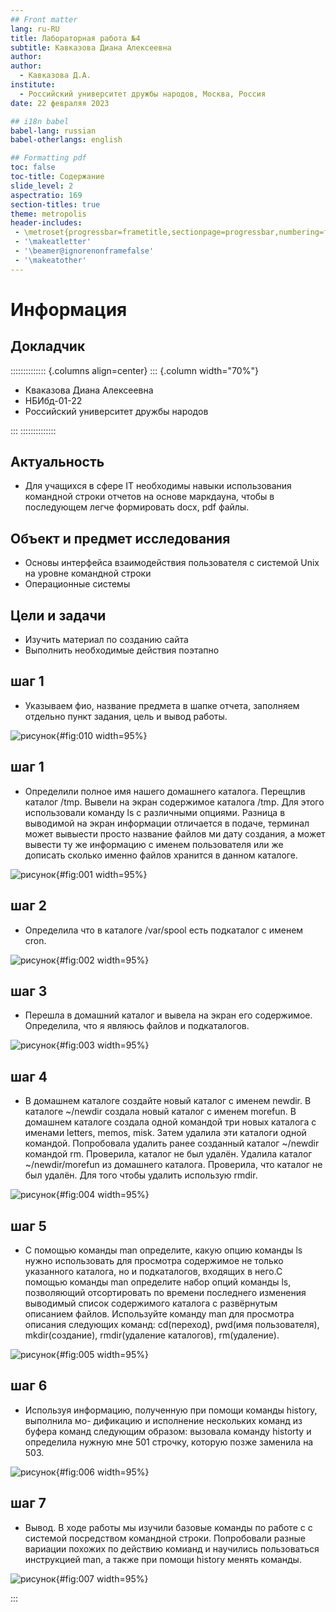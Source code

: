 ```yaml
---
## Front matter
lang: ru-RU
title: Лабораторная работа №4
subtitle: Кавказова Диана Алексеевна
author:
author:
  - Кавказова Д.А.
institute:
  - Российский университет дружбы народов, Москва, Россия
date: 22 февраляя 2023

## i18n babel
babel-lang: russian
babel-otherlangs: english

## Formatting pdf
toc: false
toc-title: Содержание
slide_level: 2
aspectratio: 169
section-titles: true
theme: metropolis
header-includes:
 - \metroset{progressbar=frametitle,sectionpage=progressbar,numbering=fraction}
 - '\makeatletter'
 - '\beamer@ignorenonframefalse'
 - '\makeatother'
---
```


# Информация

## Докладчик

:::::::::::::: {.columns align=center}
::: {.column width="70%"}

  * Кваказова Диана Алексеевна
  * НБИбд-01-22
  * Российский университет дружбы народов
  
:::
::::::::::::::



## Актуальность

- Для учащихся в сфере IT необходимы навыки использования командной строки отчетов на основе маркдауна, чтобы в последующем легче формировать docx, pdf файлы. 

## Объект и предмет исследования

- Основы интерфейса взаимодействия
пользователя с системой Unix на уровне командной строки
- Операционные системы

## Цели и задачи

- Изучить материал по созданию сайта
- Выполнить необходимые действия поэтапно

## шаг 1

-  Указываем фио, название предмета в шапке отчета, заполняем отдельно пункт задания, цель и вывод работы.

![рисунок](image/1.png){#fig:010 width=95%}

## шаг 1

- Определили полное имя нашего домашнего каталога. Перещлив каталог /tmp.
Вывели на экран содержимое каталога /tmp. Для этого использовали команду ls
с различными опциями. Разница в выводимой на экран информации отличается в подаче, терминал может вывыести просто название файлов ми дату создания, а может вывести ту же информацию с именем пользователя или же дописать сколько именно файлов хранится в данном каталоге.

![рисунок](image/1.png){#fig:001 width=95%}

## шаг 2

- Определила что в каталоге /var/spool есть подкаталог с именем cron.
 
![рисунок](image/2.png){#fig:002 width=95%}

## шаг 3

- Перешла в домашний каталог и вывела на экран его содержимое. Определила, что я являюсь файлов и подкаталогов.

![рисунок](image/3.png){#fig:003 width=95%}

## шаг 4

- В домашнем каталоге создайте новый каталог с именем newdir.
В каталоге ~/newdir создала новый каталог с именем morefun.
В домашнем каталоге создала одной командой три новых каталога с именами
letters, memos, misk. Затем удалила эти каталоги одной командой.
Попробовала удалить ранее созданный каталог ~/newdir командой rm. Проверила,
каталог не был удалён. Удалила каталог ~/newdir/morefun из домашнего каталога. Проверила, что каталог не был удалён. Для того чтобы удалить использую rmdir.

![рисунок](image/4.png){#fig:004 width=95%}

## шаг 5

- С помощью команды man определите, какую опцию команды ls нужно использовать для просмотра содержимое не только указанного каталога, но и подкаталогов,
входящих в него.С помощью команды man определите набор опций команды ls, позволяющий отсортировать по времени последнего изменения выводимый список содержимого каталога с развёрнутым описанием файлов. Используйте команду man для просмотра описания следующих команд: cd(переход), pwd(имя пользователя), mkdir(создание), rmdir(удаление каталогов), rm(удаление). 

![рисунок](image/5.png){#fig:005 width=95%}

## шаг 6

- Используя информацию, полученную при помощи команды history, выполнила мо-
дификацию и исполнение нескольких команд из буфера команд следующим образом: вызовала команду historty и определила нужную мне 501 строчку, которую позже заменила на 503. 

![рисунок](image/6.png){#fig:006 width=95%}

## шаг 7

- Вывод. В ходе работы мы изучили базовые команды по работе с  с системой посредством командной строки. Попробовали разные вариации похожих по действию комианд и научились пользоваться инструкцией man, а также при помощи history менять команды.

![рисунок](image/7.png){#fig:007 width=95%}


:::
